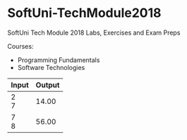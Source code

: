 # SoftUni-TechModule2018
SoftUni Tech Module 2018 Labs, Exercises and Exam Preps

Courses:
* Programming Fundamentals
* Software Technologies

| Input | Output |
|-------|--------|
| 2<br>7   | 14.00  |
| 7<br>8   | 56.00  |
